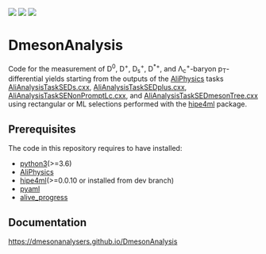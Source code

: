 [![](https://img.shields.io/github/license/DmesonAnalysers/DmesonAnalysis?color=blue)](https://github.com/DmesonAnalysers/DmesonAnalysis/blob/master/LICENSE)
![](https://img.shields.io/github/languages/count/DmesonAnalysers/DmesonAnalysis?color=green)
![](https://img.shields.io/github/last-commit/DmesonAnalysers/DmesonAnalysis?color=red)

# DmesonAnalysis

Code for the measurement of D<sup>0</sup>, D<sup>+</sup>, D<sub>s</sub><sup>+</sup>, D<sup>*+</sup>, and Λ<sub>c</sub><sup>+</sup>-baryon p<sub>T</sub>-differential yields starting from the outputs of the [AliPhysics](https://github.com/alisw/AliPhysics) tasks [AliAnalysisTaskSEDs.cxx](https://github.com/alisw/AliPhysics/blob/master/PWGHF/vertexingHF/vHFML/AliAnalysisTaskSEDs.cxx), [AliAnalysisTaskSEDplus.cxx](https://github.com/alisw/AliPhysics/blob/master/PWGHF/vertexingHF/vHFML/AliAnalysisTaskSEDplus.cxx), [AliAnalysisTaskSENonPromptLc.cxx](https://github.com/alisw/AliPhysics/blob/master/PWGHF/vertexingHF/vHFML/AliAnalysisTaskSENonPromptLc.cxx), and [AliAnalysisTaskSEDmesonTree.cxx](https://github.com/alisw/AliPhysics/blob/master/PWGHF/vertexingHF/vHFML/AliAnalysisTaskSEDmesonTree.cxx) using rectangular or ML selections performed with the [hipe4ml](https://github.com/hipe4ml/hipe4ml) package.

## Prerequisites
The code in this repository requires to have installed: 
- [python3](https://www.python.org)(>=3.6)
- [AliPhysics](https://github.com/alisw/AliPhysics)
- [hipe4ml](https://github.com/hipe4ml/hipe4ml)(>=0.0.10 or installed from dev branch)
- [pyaml](https://pypi.org/project/pyaml)
- [alive_progress](https://github.com/rsalmei/alive-progress)

## Documentation
https://dmesonanalysers.github.io/DmesonAnalysis
